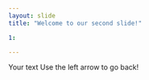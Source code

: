 ```yaml
---
layout: slide
title: "Welcome to our second slide!"

1:

---
```

Your text
Use the left arrow to go back!
